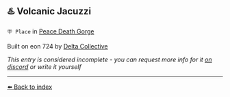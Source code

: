 ## ♨️ Volcanic Jacuzzi

`🪧 Place` in [Peace Death Gorge](../refs/peace_death_gorge.md)

Built on eon 724 by [Delta Collective](../refs/delta_collective.md)

_This entry is considered incomplete - you can request more info for it [on discord](<https://discord.com/channels/562910943848169472/1173922660489633802>) or write it yourself_


----------
[⬅️ Back to index](../r/#16d0_s)